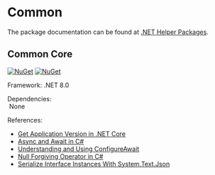 # Common
The package documentation can be found at [.NET Helper Packages](https://kevindheath.github.io/nuget).

## Common Core
[![NuGet](https://img.shields.io/nuget/v/kdheath.Common.Core.svg)](https://www.nuget.org/packages/kdheath.Application.Helper)
[![NuGet](https://img.shields.io/nuget/dt/kdheath.Common.Core.svg)](https://www.nuget.org/packages/kdheath.Application.Helper)

Framework: .NET 8.0

Dependencies:\
&nbsp;None

References:
- [Get Application Version in .NET Core](https://edi.wang/post/2018/9/27/get-app-version-net-core)
- [Async and Await in C#](https://www.c-sharpcorner.com/article/async-and-await-in-c-sharp/)
- [Understanding and Using ConfigureAwait](https://dev.to/this-is-learning/understanding-and-using-configureawait-in-asynchronous-programming-2da3)
- [Null Forgiving Operator in C#](https://jeremybytes.blogspot.com/2022/07/null-forgiving-operator-in-c.html)
- [Serialize Interface Instances With System.Text.Json](https://khalidabuhakmeh.com/serialize-interface-instances-system-text-json)
